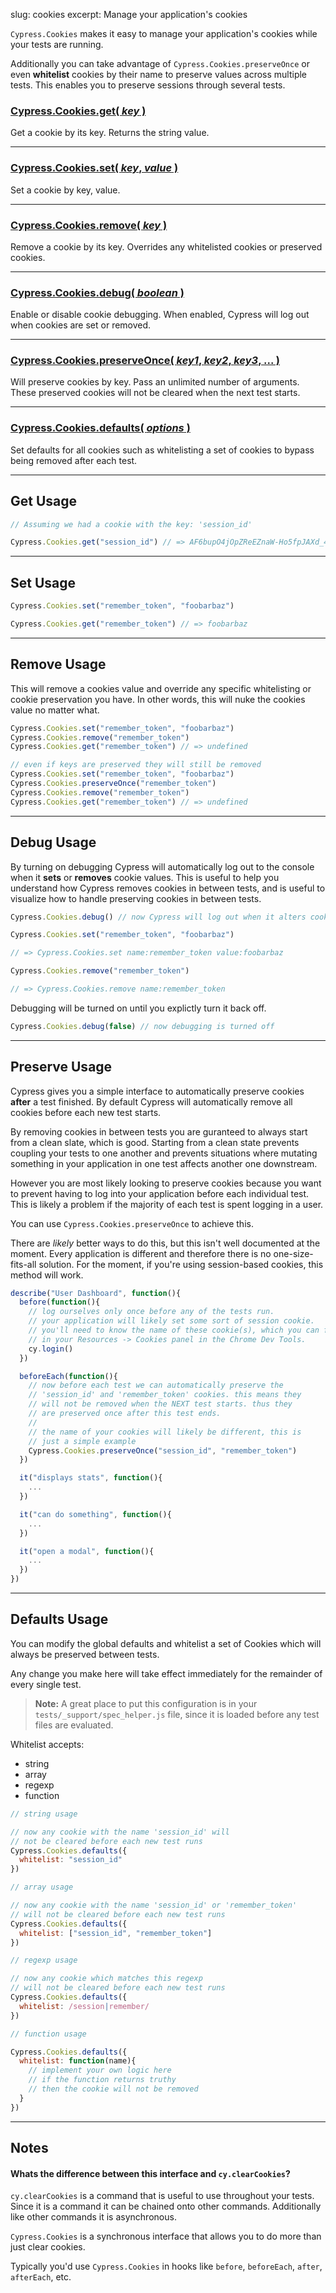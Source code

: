 slug: cookies
excerpt: Manage your application's cookies

`Cypress.Cookies` makes it easy to manage your application's cookies while your tests are running.

Additionally you can take advantage of `Cypress.Cookies.preserveOnce` or even **whitelist** cookies by their name to preserve values across multiple tests. This enables you to preserve sessions through several tests.

### [Cypress.Cookies.get( *key* )](#get-usage)

Get a cookie by its key. Returns the string value.

***

### [Cypress.Cookies.set( *key*, *value* )](#set-usage)

Set a cookie by key, value.

***

### [Cypress.Cookies.remove( *key* )](#remove-usage)

Remove a cookie by its key. Overrides any whitelisted cookies or preserved cookies.

***

### [Cypress.Cookies.debug( *boolean* )](#debug-usage)

Enable or disable cookie debugging. When enabled, Cypress will log out when cookies are set or removed.

***

### [Cypress.Cookies.preserveOnce( *key1*, *key2*, *key3*, ... )](#preserve-usage)

Will preserve cookies by key. Pass an unlimited number of arguments. These preserved cookies will not be cleared when the next test starts.

***

### [Cypress.Cookies.defaults( *options* )](#defaults-usage)

Set defaults for all cookies such as whitelisting a set of cookies to bypass being removed after each test.

***

## Get Usage

```javascript
// Assuming we had a cookie with the key: 'session_id'

Cypress.Cookies.get("session_id") // => AF6bupO4jOpZReEZnaW-Ho5fpJAXd_48kA
```

***

## Set Usage

```javascript
Cypress.Cookies.set("remember_token", "foobarbaz")

Cypress.Cookies.get("remember_token") // => foobarbaz
```

***

## Remove Usage

This will remove a cookies value and override any specific whitelisting or cookie preservation you have. In other words, this will nuke the cookies value no matter what.

```javascript
Cypress.Cookies.set("remember_token", "foobarbaz")
Cypress.Cookies.remove("remember_token")
Cypress.Cookies.get("remember_token") // => undefined
```

```javascript
// even if keys are preserved they will still be removed
Cypress.Cookies.set("remember_token", "foobarbaz")
Cypress.Cookies.preserveOnce("remember_token")
Cypress.Cookies.remove("remember_token")
Cypress.Cookies.get("remember_token") // => undefined
```

***

## Debug Usage

By turning on debugging Cypress will automatically log out to the console when it **sets** or **removes** cookie values. This is useful to help you understand how Cypress removes cookies in between tests, and is useful to visualize how to handle preserving cookies in between tests.

```javascript
Cypress.Cookies.debug() // now Cypress will log out when it alters cookies

Cypress.Cookies.set("remember_token", "foobarbaz")

// => Cypress.Cookies.set name:remember_token value:foobarbaz

Cypress.Cookies.remove("remember_token")

// => Cypress.Cookies.remove name:remember_token
```

Debugging will be turned on until you explictly turn it back off.

```javascript
Cypress.Cookies.debug(false) // now debugging is turned off
```

***

## Preserve Usage

Cypress gives you a simple interface to automatically preserve cookies **after** a test finished. By default Cypress will automatically remove all cookies before each new test starts.

By removing cookies in between tests you are guranteed to always start from a clean slate, which is good. Starting from a clean state prevents coupling your tests to one another and prevents situations where mutating something in your application in one test affects another one downstream.

However you are most likely looking to preserve cookies because you want to prevent having to log into your application before each individual test. This is likely a problem if the majority of each test is spent logging in a user.

You can use `Cypress.Cookies.preserveOnce` to achieve this.

There are *likely* better ways to do this, but this isn't well documented at the moment. Every application is different and therefore there is no one-size-fits-all solution. For the moment, if you're using session-based cookies, this method will work.


<!-- Before you start preserving cookies in each test you should ask yourself: is there a better way to achieve this goal? Perhaps instead of visiting your login page, typing in a username and password, you can expose an endpoint and use `cy.request` to simply ask your backend for a session.

For instance let's assume your login page issues a `POST` to `http://localhost:8080/login` with the  -->

```javascript
describe("User Dashboard", function(){
  before(function(){
    // log ourselves only once before any of the tests run.
    // your application will likely set some sort of session cookie.
    // you'll need to know the name of these cookie(s), which you can find
    // in your Resources -> Cookies panel in the Chrome Dev Tools.
    cy.login()
  })

  beforeEach(function(){
    // now before each test we can automatically preserve the
    // 'session_id' and 'remember_token' cookies. this means they
    // will not be removed when the NEXT test starts. thus they
    // are preserved once after this test ends.
    //
    // the name of your cookies will likely be different, this is
    // just a simple example
    Cypress.Cookies.preserveOnce("session_id", "remember_token")
  })

  it("displays stats", function(){
    ...
  })

  it("can do something", function(){
    ...
  })

  it("open a modal", function(){
    ...
  })
})
```

***

## Defaults Usage

You can modify the global defaults and whitelist a set of Cookies which will always be preserved between tests.

Any change you make here will take effect immediately for the remainder of every single test.

> **Note:** A great place to put this configuration is in your `tests/_support/spec_helper.js` file, since it is loaded before any test files are evaluated.

Whitelist accepts:
- string
- array
- regexp
- function

```javascript
// string usage

// now any cookie with the name 'session_id' will
// not be cleared before each new test runs
Cypress.Cookies.defaults({
  whitelist: "session_id"
})
```

```javascript
// array usage

// now any cookie with the name 'session_id' or 'remember_token'
// will not be cleared before each new test runs
Cypress.Cookies.defaults({
  whitelist: ["session_id", "remember_token"]
})
```

```javascript
// regexp usage

// now any cookie which matches this regexp
// will not be cleared before each new test runs
Cypress.Cookies.defaults({
  whitelist: /session|remember/
})
```

```javascript
// function usage

Cypress.Cookies.defaults({
  whitelist: function(name){
    // implement your own logic here
    // if the function returns truthy
    // then the cookie will not be removed
  }
})
```

***

## Notes

#### Whats the difference between this interface and `cy.clearCookies`?

`cy.clearCookies` is a command that is useful to use throughout your tests. Since it is a command it can be chained onto other commands. Additionally like other commands it is asynchronous.

`Cypress.Cookies` is a synchronous interface that allows you to do more than just clear cookies.

Typically you'd use `Cypress.Cookies` in hooks like `before`, `beforeEach`, `after`, `afterEach`, etc.